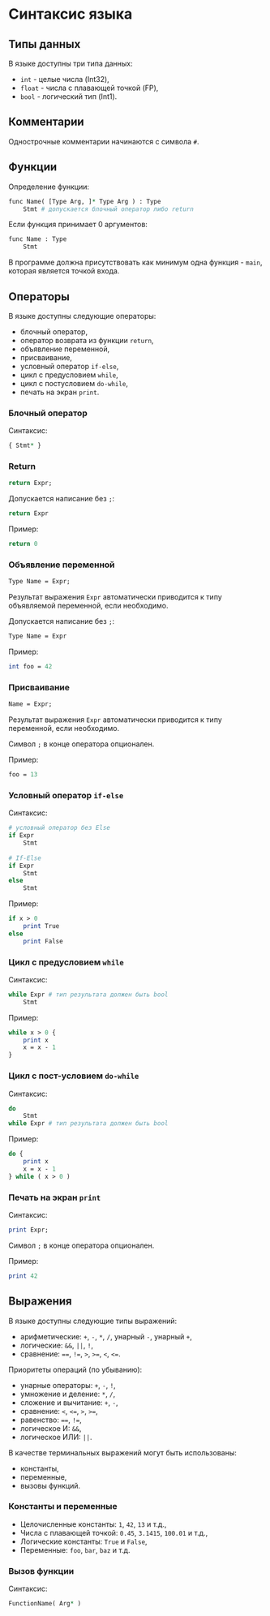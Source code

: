 # Синтаксис языка
## Типы данных
В языке доступны три типа данных:
- `int` - целые числа (Int32),
- `float` - числа с плавающей точкой (FP),
- `bool` - логический тип (Int1).

## Комментарии
Однострочные комментарии начинаются с символа `#`.

## Функции
Определение функции:
```perl
func Name( [Type Arg, ]* Type Arg ) : Type
	Stmt # допускается блочный оператор либо return
```
Если функция принимает 0 аргументов:
```perl
func Name : Type
	Stmt
```

В программе должна присутствовать как минимум одна функция - `main`, которая является точкой входа.

## Операторы
В языке доступны следующие операторы:
- блочный оператор,
- оператор возврата из функции `return`,
- объявление переменной,
- присваивание,
- условный оператор `if-else`,
- цикл с предусловием `while`,
- цикл с постусловием `do-while`,
- печать на экран `print`.

### Блочный оператор
Синтаксис:
```perl
{ Stmt* }
```

### Return
```perl
return Expr;
```
Допускается написание без `;`:
```perl
return Expr
```

Пример:
```perl
return 0
```

### Объявление переменной
```perl
Type Name = Expr;
```
Результат выражения `Expr` автоматически приводится к типу объявляемой переменной, если необходимо.

Допускается написание без `;`:
```perl
Type Name = Expr
```

Пример:
```perl
int foo = 42
```

### Присваивание
```perl
Name = Expr;
```
Результат выражения `Expr` автоматически приводится к типу переменной, если необходимо.

Символ `;` в конце оператора опционален.

Пример:
```perl
foo = 13
```

### Условный оператор `if-else`
Синтаксис:
```perl
# условный оператор без Else
if Expr  
	Stmt
  
# If-Else
if Expr 
	Stmt
else
	Stmt
```

Пример:
```perl
if x > 0
	print True
else 
	print False
```

### Цикл с предусловием `while`
Синтаксис:
```perl
while Expr # тип результата должен быть bool
	Stmt
```

Пример:
```perl
while x > 0 {
	print x
    x = x - 1
}
```

### Цикл с пост-условием `do-while`
Синтаксис:
```perl
do
	Stmt
while Expr # тип результата должен быть bool
```

Пример:
```perl
do {
	print x
    x = x - 1
} while ( x > 0 )
```

### Печать на экран `print`
Синтаксис:
```perl
print Expr;
```

Символ `;` в конце оператора опционален.

Пример:
```perl
print 42
```

## Выражения
В языке доступны следующие типы выражений:
- арифметические: `+`, `-`, `*`, `/`, унарный `-`, унарный `+`,
- логические: `&&`, `||`, `!`,
- сравнение: `==`, `!=`, `>`, `>=`, `<`, `<=`.

Приоритеты операций (по убыванию):
- унарные операторы: `+`, `-`, `!`,
- умножение и деление: `*`, `/`,
- сложение и вычитание: `+`, `-`,
- сравнение: `<`, `<=`, `>`, `>=`,
- равенство: `==`, `!=`,
- логическое И: `&&`,
- логическое ИЛИ: `||`.

В качестве терминальных выражений могут быть использованы:
- константы,
- переменные,
- вызовы функций.

### Константы и переменные
- Целочисленные константы: `1`, `42`, `13` и т.д.,
- Числа с плавающей точкой: `0.45`, `3.1415`, `100.01` и т.д.,
- Логические константы: `True` и `False`,
- Переменные: `foo`, `bar`, `baz` и т.д.

### Вызов функции
Синтаксис:
```perl
FunctionName( Arg* )
```
